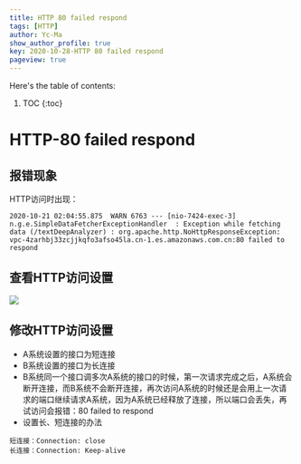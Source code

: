 ```yaml
---
title: HTTP 80 failed respond
tags: [HTTP]
author: Yc-Ma
show_author_profile: true
key: 2020-10-28-HTTP 80 failed respond
pageview: true
---
```


Here's the table of contents:
1. TOC
{:toc}

# HTTP-80 failed respond

## 报错现象
HTTP访问时出现：
```
2020-10-21 02:04:55.875  WARN 6763 --- [nio-7424-exec-3] n.g.e.SimpleDataFetcherExceptionHandler  : Exception while fetching data (/textDeepAnalyzer) : org.apache.http.NoHttpResponseException: vpc-4zarhbj33zcjjkqfo3afso45la.cn-1.es.amazonaws.com.cn:80 failed to respond
```

## 查看HTTP访问设置
![](_v_images/20201021102704595_17137.png)

## 修改HTTP访问设置
- A系统设置的接口为短连接
- B系统设置的接口为长连接
- B系统同一个接口调多次A系统的接口的时候，第一次请求完成之后，A系统会断开连接，而B系统不会断开连接，再次访问A系统的时候还是会用上一次请求的端口继续请求A系统，因为A系统已经释放了连接，所以端口会丢失，再试访问会报错：80 failed to respond
- 设置长、短连接的办法
```
短连接：Connection: close
长连接：Connection: Keep-alive
```


